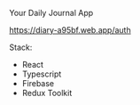 Your Daily Journal App

https://diary-a95bf.web.app/auth

Stack:
- React <br> 
- Typescript <br> 
- Firebase <br> 
- Redux Toolkit <br> 
